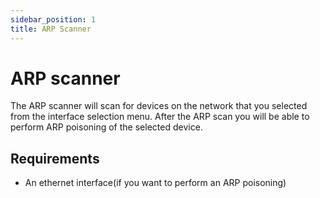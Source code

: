 ```yaml
---
sidebar_position: 1
title: ARP Scanner
---
```


# ARP scanner

The ARP scanner will scan for devices on the network that you selected from the interface selection menu. After the ARP scan you will be able to perform ARP poisoning of the selected device.

## Requirements

- An ethernet interface(if you want to perform an ARP poisoning)
